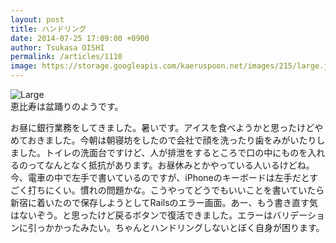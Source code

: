 ```yaml
---
layout: post
title: ハンドリング
date: 2014-07-25 17:09:00 +0900
author: Tsukasa OISHI
permalink: /articles/1110
image: https://storage.googleapis.com/kaeruspoon.net/images/215/large.jpg?1406275792
---
```



![Large](https://storage.googleapis.com/kaeruspoon.net/images/215/large.jpg?1406275792)  
恵比寿は盆踊りのようです。  

お昼に銀行業務をしてきました。暑いです。アイスを食べようかと思ったけどやめておきました。今朝は朝寝坊をしたので会社で顔を洗ったり歯をみがいたりしました。トイレの洗面台ですけど、人が排泄をするところで口の中にものを入れるのってなんとなく抵抗があります。お昼休みとかやっている人いるけどね。今、電車の中で左手で書いているのですが、iPhoneのキーボードは左手だとすごく打ちにくい。慣れの問題かな。こうやってどうでもいいことを書いていたら新宿に着いたので保存しようとしてRailsのエラー画面。あー、もう書き直す気はないぞう。と思ったけど戻るボタンで復活できました。エラーはバリデーションに引っかかったみたい。ちゃんとハンドリングしないとぼく自身が困ります。  
